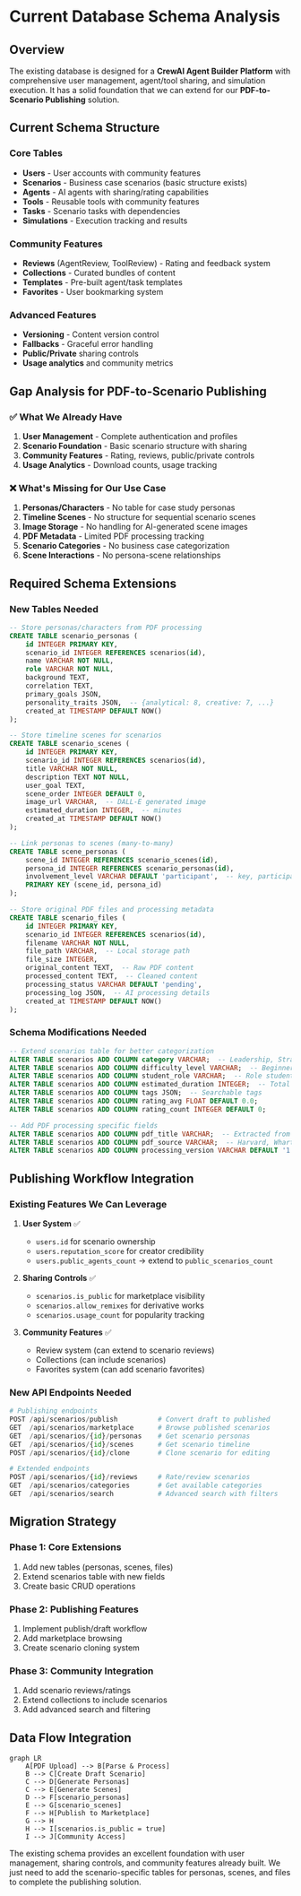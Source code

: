 # Current Database Schema Analysis

## Overview

The existing database is designed for a **CrewAI Agent Builder Platform** with comprehensive user management, agent/tool sharing, and simulation execution. It has a solid foundation that we can extend for our **PDF-to-Scenario Publishing** solution.

## Current Schema Structure

### **Core Tables**
- **Users** - User accounts with community features
- **Scenarios** - Business case scenarios (basic structure exists)
- **Agents** - AI agents with sharing/rating capabilities  
- **Tools** - Reusable tools with community features
- **Tasks** - Scenario tasks with dependencies
- **Simulations** - Execution tracking and results

### **Community Features** 
- **Reviews** (AgentReview, ToolReview) - Rating and feedback system
- **Collections** - Curated bundles of content
- **Templates** - Pre-built agent/task templates
- **Favorites** - User bookmarking system

### **Advanced Features**
- **Versioning** - Content version control
- **Fallbacks** - Graceful error handling
- **Public/Private** sharing controls
- **Usage analytics** and community metrics

## Gap Analysis for PDF-to-Scenario Publishing

### ✅ **What We Already Have**

1. **User Management** - Complete authentication and profiles
2. **Scenario Foundation** - Basic scenario structure with sharing
3. **Community Features** - Rating, reviews, public/private controls
4. **Usage Analytics** - Download counts, usage tracking

### ❌ **What's Missing for Our Use Case**

1. **Personas/Characters** - No table for case study personas
2. **Timeline Scenes** - No structure for sequential scenario scenes  
3. **Image Storage** - No handling for AI-generated scene images
4. **PDF Metadata** - Limited PDF processing tracking
5. **Scenario Categories** - No business case categorization
6. **Scene Interactions** - No persona-scene relationships

## Required Schema Extensions

### **New Tables Needed**

```sql
-- Store personas/characters from PDF processing
CREATE TABLE scenario_personas (
    id INTEGER PRIMARY KEY,
    scenario_id INTEGER REFERENCES scenarios(id),
    name VARCHAR NOT NULL,
    role VARCHAR NOT NULL,
    background TEXT,
    correlation TEXT,
    primary_goals JSON,
    personality_traits JSON,  -- {analytical: 8, creative: 7, ...}
    created_at TIMESTAMP DEFAULT NOW()
);

-- Store timeline scenes for scenarios
CREATE TABLE scenario_scenes (
    id INTEGER PRIMARY KEY,
    scenario_id INTEGER REFERENCES scenarios(id),
    title VARCHAR NOT NULL,
    description TEXT NOT NULL,
    user_goal TEXT,
    scene_order INTEGER DEFAULT 0,
    image_url VARCHAR,  -- DALL-E generated image
    estimated_duration INTEGER,  -- minutes
    created_at TIMESTAMP DEFAULT NOW()
);

-- Link personas to scenes (many-to-many)
CREATE TABLE scene_personas (
    scene_id INTEGER REFERENCES scenario_scenes(id),
    persona_id INTEGER REFERENCES scenario_personas(id),
    involvement_level VARCHAR DEFAULT 'participant',  -- key, participant, mentioned
    PRIMARY KEY (scene_id, persona_id)
);

-- Store original PDF files and processing metadata
CREATE TABLE scenario_files (
    id INTEGER PRIMARY KEY,
    scenario_id INTEGER REFERENCES scenarios(id),
    filename VARCHAR NOT NULL,
    file_path VARCHAR,  -- Local storage path
    file_size INTEGER,
    original_content TEXT,  -- Raw PDF content
    processed_content TEXT,  -- Cleaned content
    processing_status VARCHAR DEFAULT 'pending',
    processing_log JSON,  -- AI processing details
    created_at TIMESTAMP DEFAULT NOW()
);
```

### **Schema Modifications Needed**

```sql
-- Extend scenarios table for better categorization
ALTER TABLE scenarios ADD COLUMN category VARCHAR;  -- Leadership, Strategy, Operations, etc.
ALTER TABLE scenarios ADD COLUMN difficulty_level VARCHAR;  -- Beginner, Intermediate, Advanced  
ALTER TABLE scenarios ADD COLUMN student_role VARCHAR;  -- Role student assumes
ALTER TABLE scenarios ADD COLUMN estimated_duration INTEGER;  -- Total scenario time
ALTER TABLE scenarios ADD COLUMN tags JSON;  -- Searchable tags
ALTER TABLE scenarios ADD COLUMN rating_avg FLOAT DEFAULT 0.0;
ALTER TABLE scenarios ADD COLUMN rating_count INTEGER DEFAULT 0;

-- Add PDF processing specific fields
ALTER TABLE scenarios ADD COLUMN pdf_title VARCHAR;  -- Extracted from PDF
ALTER TABLE scenarios ADD COLUMN pdf_source VARCHAR;  -- Harvard, Wharton, etc.
ALTER TABLE scenarios ADD COLUMN processing_version VARCHAR DEFAULT '1.0';  -- AI model version used
```

## Publishing Workflow Integration

### **Existing Features We Can Leverage**

1. **User System** ✅
   - `users.id` for scenario ownership
   - `users.reputation_score` for creator credibility
   - `users.public_agents_count` → extend to `public_scenarios_count`

2. **Sharing Controls** ✅  
   - `scenarios.is_public` for marketplace visibility
   - `scenarios.allow_remixes` for derivative works
   - `scenarios.usage_count` for popularity tracking

3. **Community Features** ✅
   - Review system (can extend to scenario reviews)
   - Collections (can include scenarios)
   - Favorites system (can add scenario favorites)

### **New API Endpoints Needed**

```python
# Publishing endpoints
POST /api/scenarios/publish          # Convert draft to published
GET  /api/scenarios/marketplace      # Browse published scenarios
GET  /api/scenarios/{id}/personas    # Get scenario personas
GET  /api/scenarios/{id}/scenes      # Get scenario timeline
POST /api/scenarios/{id}/clone       # Clone scenario for editing

# Extended endpoints  
POST /api/scenarios/{id}/reviews     # Rate/review scenarios
GET  /api/scenarios/categories       # Get available categories
GET  /api/scenarios/search           # Advanced search with filters
```

## Migration Strategy

### **Phase 1: Core Extensions**
1. Add new tables (personas, scenes, files)
2. Extend scenarios table with new fields
3. Create basic CRUD operations

### **Phase 2: Publishing Features**
1. Implement publish/draft workflow
2. Add marketplace browsing
3. Create scenario cloning system

### **Phase 3: Community Integration**
1. Add scenario reviews/ratings
2. Extend collections to include scenarios
3. Add advanced search and filtering

## Data Flow Integration

```mermaid
graph LR
    A[PDF Upload] --> B[Parse & Process]
    B --> C[Create Draft Scenario]
    C --> D[Generate Personas]
    C --> E[Generate Scenes] 
    D --> F[scenario_personas]
    E --> G[scenario_scenes]
    F --> H[Publish to Marketplace]
    G --> H
    H --> I[scenarios.is_public = true]
    I --> J[Community Access]
```

The existing schema provides an excellent foundation with user management, sharing controls, and community features already built. We just need to add the scenario-specific tables for personas, scenes, and files to complete the publishing solution. 